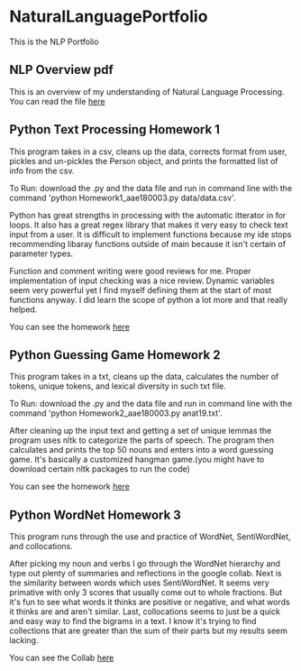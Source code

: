 # NaturalLanguagePortfolio
This is the NLP Portfolio

## NLP Overview pdf

This is an overview of my understanding of Natural Language Processing.
You can read the file [here](Overview_of_NLP.pdf)


## Python Text Processing Homework 1

This program takes in a csv, cleans up the data, corrects format from user, pickles and un-pickles the Person object, and prints the formatted list of info from the csv.

To Run: download the .py and the data file and run in command line with the command 
'python Homework1_aae180003.py data/data.csv'.

Python has great strengths in processing with the automatic itterator in for loops. It also has a great regex library that makes it very easy to check text input from a user. It is difficult to implement functions because my ide stops recommending libaray functions outside of main because it isn't certain of parameter types.

Function and comment writing were good reviews for me. Proper implementation of input checking was a nice review. Dynamic variables seem very powerful yet I find myself defining them at the start of most functions anyway. I did learn the scope of python a lot more and that really helped.

You can see the homework [here](TextProcessing/Homework1_aae180003.py)


## Python Guessing Game Homework 2

This program takes in a txt, cleans up the data, calculates the number of tokens, unique tokens, and lexical diversity in such txt file.

To Run: download the .py and the data file and run in command line with the command 
'python Homework2_aae180003.py anat19.txt'.

After cleaning up the input text and getting a set of unique lemmas the program uses nltk to categorize the parts of speech. The program then calculates and prints the top 50 nouns and enters into a word guessing game. It's basically a customized hangman game.(you might have to download certain nltk packages to run the code)

You can see the homework [here](GuessingGame/Homework2_aae180003.py)

## Python WordNet Homework 3

This program runs through the use and practice of WordNet, SentiWordNet, and collocations.

After picking my noun and verbs I go through the WordNet hierarchy and type out plenty of summaries and reflections in the google collab. Next is the similarity between words which uses SentiWordNet. It seems very primative with only 3 scores that usually come out to whole fractions. But it's fun to see what words it thinks are positive or negative, and what words it thinks are and aren't similar. Last, collocations seems to just be a quick and easy way to find the bigrams in a text. I know it's trying to find collections that are greater than the sum of their parts but my results seem lacking.

You can see the Collab [here](WordNet/WordNetHw3.pdf)
